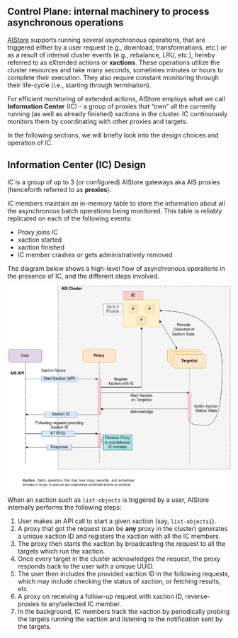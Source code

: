 ## Control Plane: internal machinery to process asynchronous operations

[AIStore](https://github.com/NVIDIA/aistore) supports running several asynchronous operations, that are triggered either by a user request (e.g., download, transformations, etc.) or as a result of internal cluster events (e.g., rebalance, LRU, etc.), hereby referred to as eXtended actions or **xactions**.
These operations utilize the cluster resources and take many seconds, sometimes minutes or hours to complete their execution.
They also require constant monitoring through their life-cycle (i.e., starting through termination).

For efficient monitoring of extended actions, AIStore employs what we call **Information Center** (IC) - a group of proxies that “own” all the currently running (as well as already finished) xactions in the cluster. IC continuously monitors them by coordinating with other proxies and targets.

In the following sections, we will briefly look into the design choices and operation of IC.


## Information Center (IC) Design

IC is a group of up to 3 (or configured) AIStore gateways aka AIS proxies (henceforth referred to as **proxies**).

IC members maintain an in-memory table to store the information about all the asynchronous batch operations being monitored. This table is reliably replicated on each of the following events:

* Proxy joins IC
* xaction started
* xaction finished
* IC member crashes or gets administratively removed

The diagram below shows a high-level flow of asynchronous operations in the presence of IC, and the different steps involved.

<img src="images/ais-ic-flow.png" alt="AIStore IC flow" width="800">

When an xaction such as `list-objects` is triggered by a user, AIStore internally performs the following steps:

1. User makes an API call to start a given xaction (say, `list-objects1`).
2. A proxy that got the request (can be **any** proxy in the cluster) generates a unique xaction ID and registers the xaction with all the IC members.
3. The proxy then starts the xaction by broadcasting the request to all the targets which run the xaction.
4. Once every target in the cluster acknowledges the request, the proxy responds back to the user with a unique UUID.
5. The user then includes the provided xaction ID in the following requests, which may include checking the status of xaction, or fetching results, etc.
6. A proxy on receiving a follow-up request with xaction ID, reverse-proxies to any/selected IC member.
7. In the background, IC members track the xaction by periodically probing the targets running the xaction and listening to the notification sent by the targets.

